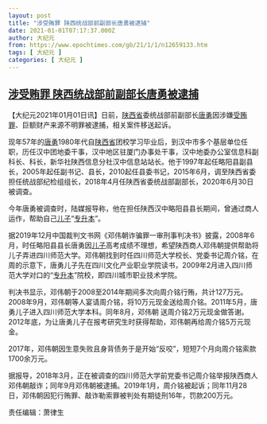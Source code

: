 ```yaml
---
layout: post
title: "涉受贿罪 陕西统战部前副部长唐勇被逮捕"
date: 2021-01-01T07:17:37.000Z
author: 大纪元
from: https://www.epochtimes.com/gb/21/1/1/n12659133.htm
tags: [ 大纪元 ]
categories: [ 大纪元 ]
---
```

<!--1609485457000-->
[涉受贿罪 陕西统战部前副部长唐勇被逮捕](https://www.epochtimes.com/gb/21/1/1/n12659133.htm)
------

<div>
<p>【大纪元2021年01月01日讯】日前，<a href="https://www.epochtimes.com/gb/tag/%E9%99%95%E8%A5%BF%E7%9C%81.html">陕西省</a>委统战部前副部长<a href="https://www.epochtimes.com/gb/tag/%E5%94%90%E5%8B%87.html">唐勇</a>因涉嫌<a href="https://www.epochtimes.com/gb/tag/%E5%8F%97%E8%B4%BF%E7%BD%AA.html">受贿罪</a>、巨额财产来源不明罪被逮捕，相关案件移送起诉。</p><p>现年57年的<a href="https://www.epochtimes.com/gb/tag/%E5%94%90%E5%8B%87.html">唐勇</a>1980年代自<a href="https://www.epochtimes.com/gb/tag/%E9%99%95%E8%A5%BF%E7%9C%81.html">陕西省</a>团校学习毕业后，到汉中市多个基层单位任职，历任汉中团地委干事，汉中地区驻厦门办事处干事，汉中地委办公室信息科副科长、科长，新华社陕西信息分社汉中信息站站长。他于1997年起任略阳县副县长，2005年起任副书记、县长，2010起任县委书记，2015年6月，调至陕西省委担任统战部纪检组组长，2018年4月任陕西省委统战部副部长，2020年6月30日被调查。</p><p>今年唐勇被调查时，陆媒报导称，他在担任陕西汉中略阳县县长期间，曾通过商人运作，帮助自己<a href="https://www.epochtimes.com/gb/tag/%E5%84%BF%E5%AD%90.html">儿子</a>“<a href="https://www.epochtimes.com/gb/tag/%E4%B8%93%E5%8D%87%E6%9C%AC.html">专升本</a>”。</p><p>据2019年12月中国裁判文书网《邓伟朝诈骗罪一审刑事判决书》披露，2008年6月，时任略阳县县长唐勇因<a href="https://www.epochtimes.com/gb/tag/%E5%84%BF%E5%AD%90.html">儿子</a>高考成绩不理想，希望陕西商人邓伟朝提供帮助将儿子弄进四川师范大学。邓伟朝找到时任四川师范大学校长、党委书记周介铭，在周的示意下，唐勇儿子先在四川文化产业职业学院读书，2009年2月进入四川师范大学对口的“<a href="https://www.epochtimes.com/gb/tag/%E4%B8%93%E5%8D%87%E6%9C%AC.html">专升本</a>”院校，即四川城市职业技术学院。</p><p>判决书显示，邓伟朝于2008至2014年期间多次向周介铭行贿，共计127万元。2008年9月，邓伟朝等人宴请周介铭，将10万元现金送给周介铭。2011年5月，唐勇儿子进入四川师范大学本科。同年8月，邓伟朝 送周介铭2万元现金做答谢。2012年底，为让唐勇儿子在报考研究生时获得帮助，邓伟朝再给周介铭5万元现金。</p><p>2017年，邓伟朝因生意失败且身背债务于是开始“反咬”，短短7个月向周介铭索款1700余万元。</p><p>据报导，2018年3月，正在被调查的四川师范大学前党委书记周介铭举报陕西商人邓伟朝敲诈；同年9月邓伟朝被逮捕。2019年1月，周介铭被起诉；同年11月28日，邓伟朝因犯行贿罪、敲诈勒索罪被判处有期徒刑16年，罚款200万元。</p><p>责任编辑：萧律生</p>
</div>
